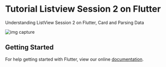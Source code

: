 # Tutorial Listview Session 2 on Flutter

Understanding ListView Session 2 on Flutter, Card and Parsing Data

![img capture](https://cybereye-community.com/img/listView.png)

## Getting Started

For help getting started with Flutter, view our online
[documentation](https://flutter.io/).
